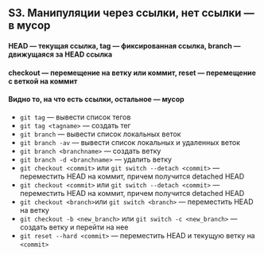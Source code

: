 ## S3. Манипуляции через ссылки, нет ссылки — в мусор
#### HEAD — текущая ссылка, tag — фиксированная ссылка, branch — движущаяся за HEAD ссылка
#### checkout — перемещение на ветку или коммит, reset — перемещение с веткой на коммит
#### Видно то, на что есть ссылки, остальное — мусор
- `git tag` — вывести список тегов
- `git tag <tagname>` — создать тег
- `git branch` — вывести список локальных веток
- `git branch -av` — вывести список локальных и удаленных веток
- `git branch <branchname>` — создать ветку
- `git branch -d <branchname>` — удалить ветку
- `git checkout <commit>` или `git switch --detach <commit>` — переместить HEAD на коммит, причем получится detached HEAD
- `git checkout <commit>` или `git switch --detach <commit>` — переместить HEAD на коммит, причем получится detached HEAD
- `git checkout <branch>`или `git switch <branch>` — переместить HEAD на ветку
- `git checkout -b <new_branch>` или `git switch -c <new_branch>` — создать ветку и перейти на нее
- `git reset --hard <commit>` — переместить HEAD и текущую ветку на `<commit>`